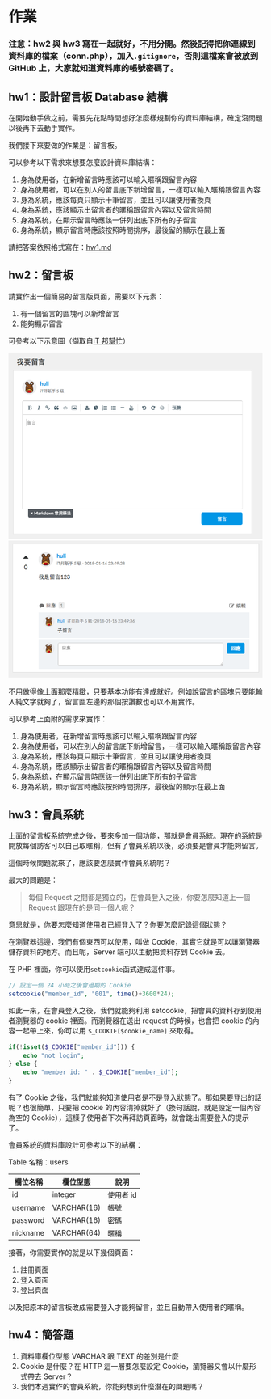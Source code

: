 # 作業

### 注意：hw2 與 hw3 寫在一起就好，不用分開。然後記得把你連線到資料庫的檔案（conn.php），加入`.gitignore`，否則這檔案會被放到 GitHub 上，大家就知道資料庫的帳號密碼了。

## hw1：設計留言板 Database 結構

在開始動手做之前，需要先花點時間想好怎麼樣規劃你的資料庫結構，確定沒問題以後再下去動手實作。

我們接下來要做的作業是：留言板。

可以參考以下需求來想要怎麼設計資料庫結構：

1. 身為使用者，在新增留言時應該可以輸入暱稱跟留言內容
2. 身為使用者，可以在別人的留言底下新增留言，一樣可以輸入暱稱跟留言內容
3. 身為系統，應該每頁只顯示十筆留言，並且可以讓使用者換頁
4. 身為系統，應該顯示出留言者的暱稱跟留言內容以及留言時間
5. 身為系統，在顯示留言時應該一併列出底下所有的子留言
6. 身為系統，顯示留言時應該按照時間排序，最後留的顯示在最上面

請把答案依照格式寫在：[hw1.md](hw1.md)

## hw2：留言板

請實作出一個簡易的留言版頁面，需要以下元素：

1. 有一個留言的區塊可以新增留言
2. 能夠顯示留言

可參考以下示意圖（擷取自[iT 邦幫忙](https://ithelp.ithome.com.tw/articles/10185630)）

![](board.png)
![](board2.png)

不用做得像上面那麼精緻，只要基本功能有達成就好。例如說留言的區塊只要能輸入純文字就夠了，留言區左邊的那個按讚數也可以不用實作。

可以參考上面附的需求來實作：

1. 身為使用者，在新增留言時應該可以輸入暱稱跟留言內容
2. 身為使用者，可以在別人的留言底下新增留言，一樣可以輸入暱稱跟留言內容
3. 身為系統，應該每頁只顯示十筆留言，並且可以讓使用者換頁
4. 身為系統，應該顯示出留言者的暱稱跟留言內容以及留言時間
5. 身為系統，在顯示留言時應該一併列出底下所有的子留言
6. 身為系統，顯示留言時應該按照時間排序，最後留的顯示在最上面

## hw3：會員系統

上面的留言板系統完成之後，要來多加一個功能，那就是會員系統。現在的系統是開放每個訪客可以自己取暱稱，但有了會員系統以後，必須要是會員才能夠留言。

這個時候問題就來了，應該要怎麼實作會員系統呢？

最大的問題是：

> 每個 Request 之間都是獨立的，在會員登入之後，你要怎麼知道上一個 Request 跟現在的是同一個人呢？

意思就是，你要怎麼知道使用者已經登入了？你要怎麼記錄這個狀態？

在瀏覽器這邊，我們有個東西可以使用，叫做 Cookie，其實它就是可以讓瀏覽器儲存資料的地方。而且呢，Server 端可以主動把資料存到 Cookie 去。

在 PHP 裡面，你可以使用`setcookie`函式達成這件事。

``` php
// 設定一個 24 小時之後會過期的 Cookie
setcookie("member_id", "001", time()+3600*24);
```

如此一來，在會員登入之後，我們就能夠利用 setcookie，把會員的資料存到使用者瀏覽器的 cookie 裡面。而瀏覽器在送出 request 的時候，也會把 cookie 的內容一起帶上來，你可以用 `$_COOKIE[$cookie_name]` 來取得。

``` php
if(!isset($_COOKIE["member_id"])) {
    echo "not login";
} else {
    echo "member id: " . $_COOKIE["member_id"];
}
```

有了 Cookie 之後，我們就能夠知道使用者是不是登入狀態了。那如果要登出的話呢？也很簡單，只要把 cookie 的內容清掉就好了（換句話說，就是設定一個內容為空的 Cookie），這樣子使用者下次再拜訪頁面時，就會跳出需要登入的提示了。

會員系統的資料庫設計可參考以下的結構：

Table 名稱：users

| 欄位名稱 | 欄位型態 | 說明 |
|----------|----------|------|
|  id  |    integer      | 使用者 id     |
| username   | VARCHAR(16) | 帳號  |
| password   | VARCHAR(16) | 密碼  |
| nickname   | VARCHAR(64) | 暱稱  |

接著，你需要實作的就是以下幾個頁面：

1. 註冊頁面
2. 登入頁面
3. 登出頁面

以及把原本的留言板改成需要登入才能夠留言，並且自動帶入使用者的暱稱。

## hw4：簡答題

1. 資料庫欄位型態 VARCHAR 跟 TEXT 的差別是什麼
2. Cookie 是什麼？在 HTTP 這一層要怎麼設定 Cookie，瀏覽器又會以什麼形式帶去 Server？
3. 我們本週實作的會員系統，你能夠想到什麼潛在的問題嗎？
